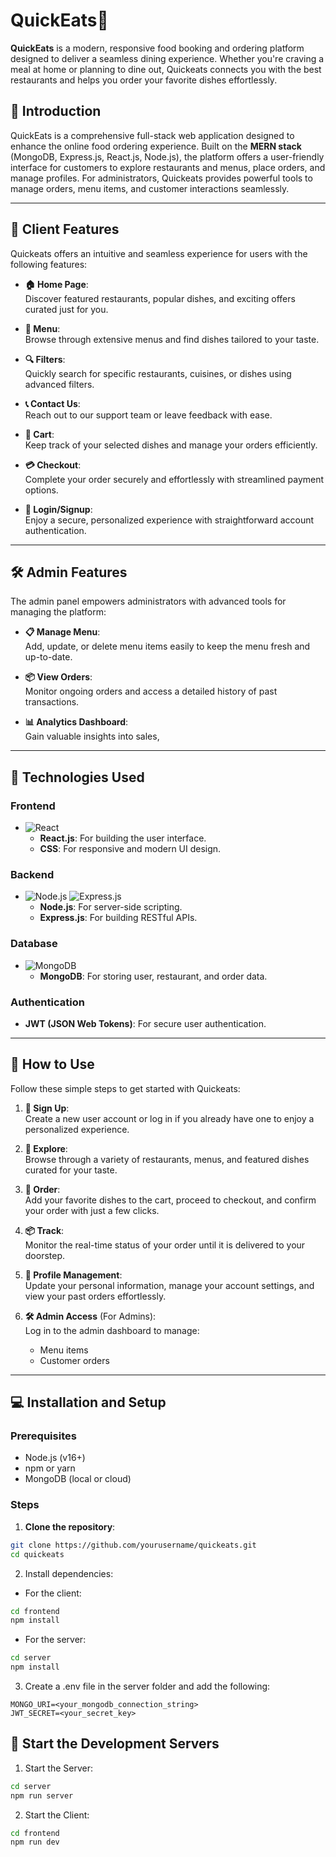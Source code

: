 # QuickEats🍔

**QuickEats** is a modern, responsive food booking and ordering platform designed to deliver a seamless dining experience. Whether you're craving a meal at home or planning to dine out, Quickeats connects you with the best restaurants and helps you order your favorite dishes effortlessly.


## 📖 Introduction

QuickEats is a comprehensive full-stack web application designed to enhance the online food ordering experience. Built on the **MERN stack** (MongoDB, Express.js, React.js, Node.js), the platform offers a user-friendly interface for customers to explore restaurants and menus, place orders, and manage profiles. For administrators, Quickeats provides powerful tools to manage orders, menu items, and customer interactions seamlessly.

---

## 🌟 Client Features

Quickeats offers an intuitive and seamless experience for users with the following features:

- **🏠 Home Page**:  
  Discover featured restaurants, popular dishes, and exciting offers curated just for you.

- **🍴 Menu**:  
  Browse through extensive menus and find dishes tailored to your taste.

- **🔍 Filters**:  
  Quickly search for specific restaurants, cuisines, or dishes using advanced filters.

- **📞 Contact Us**:  
  Reach out to our support team or leave feedback with ease.

- **🛒 Cart**:  
  Keep track of your selected dishes and manage your orders efficiently.

- **💳 Checkout**:  
  Complete your order securely and effortlessly with streamlined payment options.

- **🔐 Login/Signup**:  
  Enjoy a secure, personalized experience with straightforward account authentication.

---

## 🛠️ Admin Features

The admin panel empowers administrators with advanced tools for managing the platform:

- **📋 Manage Menu**:  
  Add, update, or delete menu items easily to keep the menu fresh and up-to-date.

- **📦 View Orders**:  
  Monitor ongoing orders and access a detailed history of past transactions.

- **📊 Analytics Dashboard**:  
  Gain valuable insights into sales,

---


## 🔧 Technologies Used

### Frontend
- ![React](https://img.shields.io/badge/react-%2320232a.svg?style=for-the-badge&logo=react&logoColor=%2361DAFB)  
  - **React.js**: For building the user interface.
  - **CSS**: For responsive and modern UI design.

### Backend
- ![Node.js](https://img.shields.io/badge/node.js-6DA55F?style=for-the-badge&logo=node.js&logoColor=white) ![Express.js](https://img.shields.io/badge/express.js-%23404d59.svg?style=for-the-badge&logo=express&logoColor=%2361DAFB)  
  - **Node.js**: For server-side scripting.
  - **Express.js**: For building RESTful APIs.

### Database
- ![MongoDB](https://img.shields.io/badge/MongoDB-%234ea94b.svg?style=for-the-badge&logo=mongodb&logoColor=white)  
  - **MongoDB**: For storing user, restaurant, and order data.

### Authentication
- **JWT (JSON Web Tokens)**: For secure user authentication.

---

## 🚀 How to Use

Follow these simple steps to get started with Quickeats:

1. **🔑 Sign Up**:  
   Create a new user account or log in if you already have one to enjoy a personalized experience.

2. **🍴 Explore**:  
   Browse through a variety of restaurants, menus, and featured dishes curated for your taste.

3. **🛒 Order**:  
   Add your favorite dishes to the cart, proceed to checkout, and confirm your order with just a few clicks.

4. **📦 Track**:  
   Monitor the real-time status of your order until it is delivered to your doorstep.

5. **👤 Profile Management**:  
   Update your personal information, manage your account settings, and view your past orders effortlessly.

6. **🛠️ Admin Access** (For Admins):  
   Log in to the admin dashboard to manage:
   - Menu items
   - Customer orders

---

## 💻 Installation and Setup

### Prerequisites
- Node.js (v16+)
- npm or yarn
- MongoDB (local or cloud)

### Steps
1. **Clone the repository**:
 ```bash
 git clone https://github.com/yourusername/quickeats.git
 cd quickeats
 ```

2. Install dependencies:

* For the client:
```bash
cd frontend
npm install
```

* For the server:
```bash
cd server
npm install
```

3. Create a .env file in the server folder and add the following:
```env
MONGO_URI=<your_mongodb_connection_string>
JWT_SECRET=<your_secret_key>
```

## 🚀 Start the Development Servers

1. Start the Server:

```bash
cd server
npm run server
```

2. Start the Client:

```bash
cd frontend
npm run dev
```



